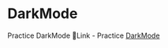 # DarkMode
Practice DarkMode
🚀Link - Practice [DarkMode](https://digoraccoon4279.github.io/DarkMode/)
